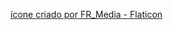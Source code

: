 <a href="https://www.flaticon.com/br/icones-gratis/ui" title="ui ícones">ícone criado por FR_Media - Flaticon</a>